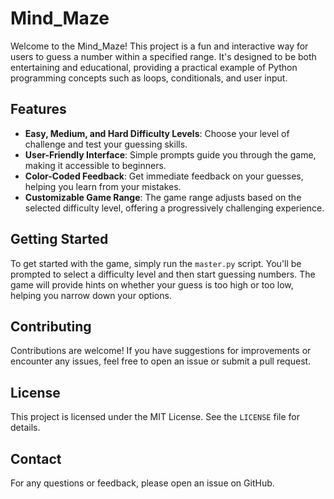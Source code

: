 # Mind_Maze

Welcome to the Mind_Maze! This project is a fun and interactive way for users to guess a number within a specified range. It's designed to be both entertaining and educational, providing a practical example of Python programming concepts such as loops, conditionals, and user input.

## Features

- **Easy, Medium, and Hard Difficulty Levels**: Choose your level of challenge and test your guessing skills.
- **User-Friendly Interface**: Simple prompts guide you through the game, making it accessible to beginners.
- **Color-Coded Feedback**: Get immediate feedback on your guesses, helping you learn from your mistakes.
- **Customizable Game Range**: The game range adjusts based on the selected difficulty level, offering a progressively challenging experience.

## Getting Started

To get started with the game, simply run the `master.py` script. You'll be prompted to select a difficulty level and then start guessing numbers. The game will provide hints on whether your guess is too high or too low, helping you narrow down your options.

## Contributing

Contributions are welcome! If you have suggestions for improvements or encounter any issues, feel free to open an issue or submit a pull request.

## License

This project is licensed under the MIT License. See the `LICENSE` file for details.

## Contact

For any questions or feedback, please open an issue on GitHub.

